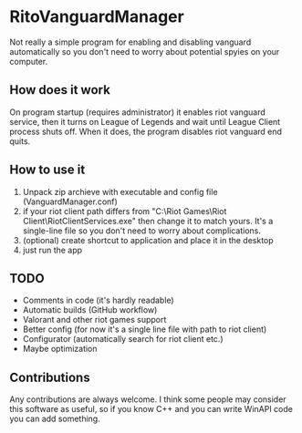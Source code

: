 # RitoVanguardManager
Not really a simple program for enabling and disabling vanguard automatically so you don't need to worry about potential spyies on your computer.

## How does it work
On program startup (requires administrator) it enables riot vanguard service, then it turns on League of Legends and wait until League Client process shuts off. 
When it does, the program disables riot vanguard end quits.

## How to use it
1. Unpack zip archieve with executable and config file (VanguardManager.conf)
2. if your riot client path differs from "C:\Riot Games\Riot Client\RiotClientServices.exe" then change it to match yours. It's a single-line file so you don't need to worry about complications.
3. (optional) create shortcut to application and place it in the desktop
4. just run the app

## TODO
- Comments in code (it's hardly readable)
- Automatic builds (GitHub workflow)
- Valorant and other riot games support
- Better config (for now it's a single line file with path to riot client)
- Configurator (automatically search for riot client etc.)
- Maybe optimization

## Contributions
Any contributions are always welcome. I think some people may consider this software as useful, so if you know C++ and you can write WinAPI code you can add something.
